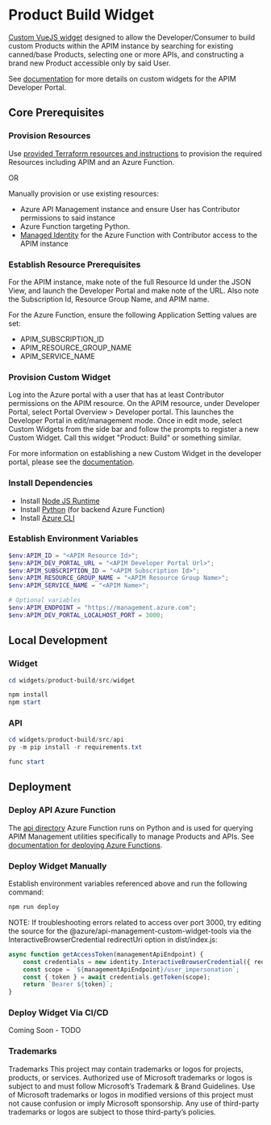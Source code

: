 # Product Build Widget

[Custom VueJS widget](./src/widget/) designed to allow the Developer/Consumer to build custom Products within the APIM instance by searching for existing canned/base Products, selecting one or more APIs, and constructing a brand new Product accessible only by said User.

See [documentation](https://learn.microsoft.com/en-us/azure/api-management/developer-portal-extend-custom-functionality#create-and-upload-custom-widget) for more details on custom widgets for the APIM Developer Portal.

## Core Prerequisites

### Provision Resources

Use [provided Terraform resources and instructions](./infrastructure/terraform/) to provision the required Resources including APIM and an Azure Function.

OR 

Manually provision or use existing resources:

* Azure API Management instance and ensure User has Contributor permissions to said instance
* Azure Function targeting Python. 
* [Managed Identity](https://learn.microsoft.com/en-us/azure/app-service/overview-managed-identity?tabs=portal%2Chttp) for the Azure Function with Contributor access to the APIM instance

### Establish Resource Prerequisites

For the APIM instance, make note of the full Resource Id under the JSON View, and launch the Developer Portal and make note of the URL. Also note the Subscription Id, Resource Group Name, and APIM name.

For the Azure Function, ensure the following Application Setting values are set:

* APIM_SUBSCRIPTION_ID
* APIM_RESOURCE_GROUP_NAME
* APIM_SERVICE_NAME

### Provision Custom Widget

Log into the Azure portal with a user that has at least Contributor permissions on the APIM resource. On the APIM resource, under Developer Portal, select Portal Overview > Developer portal. This launches the Developer Portal in edit/management mode. Once in edit mode, select Custom Widgets from the side bar and follow the prompts to register a new Custom Widget. Call this widget "Product: Build" or something similar. 

For more information on establishing a new Custom Widget in the developer portal, please see the [documentation](https://learn.microsoft.com/en-us/azure/api-management/developer-portal-extend-custom-functionality#create-widget).

### Install Dependencies

* Install [Node JS Runtime](https://nodejs.org/en/)
* Install [Python](https://www.python.org/downloads/) (for backend Azure Function)
* Install [Azure CLI](https://learn.microsoft.com/en-us/cli/azure/install-azure-cli)

### Establish Environment Variables

```powershell
$env:APIM_ID = "<APIM Resource Id>";
$env:APIM_DEV_PORTAL_URL = "<APIM Developer Portal Url>";
$env:APIM_SUBSCRIPTION_ID = "<APIM Subscription Id>";
$env:APIM_RESOURCE_GROUP_NAME = "<APIM Resource Group Name>";
$env:APIM_SERVICE_NAME = "<APIM Name>";

# Optional variables
$env:APIM_ENDPOINT = "https://management.azure.com";
$env:APIM_DEV_PORTAL_LOCALHOST_PORT = 3000;
```

## Local Development

### Widget

```powershell
cd widgets/product-build/src/widget

npm install
npm start
```

### API

```powershell
cd widgets/product-build/src/api
py -m pip install -r requirements.txt

func start
```

## Deployment

### Deploy API Azure Function

The [api directory](./src/api/) Azure Function runs on Python and is used for querying APIM Management utilities specifically to manage Products and APIs. See [documentation for deploying Azure Functions](https://learn.microsoft.com/en-us/azure/azure-functions/functions-deployment-technologies).

### Deploy Widget Manually
Establish environment variables referenced above and run the following command:

```powershell
npm run deploy
```

NOTE: If troubleshooting errors related to access over port 3000, try editing the source for the @azure/api-management-custom-widget-tools via the InteractiveBrowserCredential redirectUri option in dist/index.js:

```typescript
async function getAccessToken(managementApiEndpoint) {
    const credentials = new identity.InteractiveBrowserCredential({ redirectUri: "http://localhost:3000" });
    const scope = `${managementApiEndpoint}/user_impersonation`;
    const { token } = await credentials.getToken(scope);
    return `Bearer ${token}`;
}
```
### Deploy Widget Via CI/CD

Coming Soon - TODO

### Trademarks

Trademarks This project may contain trademarks or logos for projects, products, or services. Authorized use of Microsoft trademarks or logos is subject to and must follow Microsoft’s Trademark & Brand Guidelines. Use of Microsoft trademarks or logos in modified versions of this project must not cause confusion or imply Microsoft sponsorship. Any use of third-party trademarks or logos are subject to those third-party’s policies.
